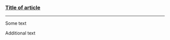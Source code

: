 <div class="au-card au-card--shadow au-card--clickable">
    <img class="au-card__image" src="../../../../assets/img/placeholder/600X260.png" alt />
    <div class="au-card__inner">
        <div class="au-body">
                <h3><a class="au-card--clickable__link" href="#">Title of article</a></h3>
        </div>
        <hr class="au-card__divider">
        <p>Some text</p>
        <p>Additional text</p>
    </div>
</div>
